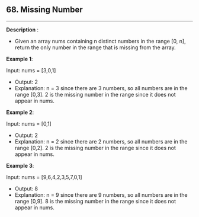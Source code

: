 ## 68. Missing Number
---------------------------------
**Description** :
- Given an array nums containing n distinct numbers in the range [0, n], return the       only number in the range that is missing from the array.

**Example 1**:

Input: nums = [3,0,1]
- Output: 2
- Explanation: n = 3 since there are 3 numbers, so all numbers are in the range [0,3]. 2 is the missing number in the range since it does not appear in nums.

**Example 2**:

Input: nums = [0,1]
- Output: 2
- Explanation: n = 2 since there are 2 numbers, so all numbers are in the range [0,2]. 2 is the missing number in the range since it does not appear in nums.

**Example 3**:

Input: nums = [9,6,4,2,3,5,7,0,1]
- Output: 8
- Explanation: n = 9 since there are 9 numbers, so all numbers are in the range [0,9]. 8 is the missing number in the range since it does not appear in nums.